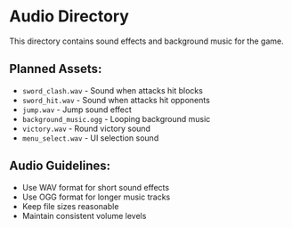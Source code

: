 # Audio Directory

This directory contains sound effects and background music for the game.

## Planned Assets:
- `sword_clash.wav` - Sound when attacks hit blocks
- `sword_hit.wav` - Sound when attacks hit opponents
- `jump.wav` - Jump sound effect
- `background_music.ogg` - Looping background music
- `victory.wav` - Round victory sound
- `menu_select.wav` - UI selection sound

## Audio Guidelines:
- Use WAV format for short sound effects
- Use OGG format for longer music tracks
- Keep file sizes reasonable
- Maintain consistent volume levels
